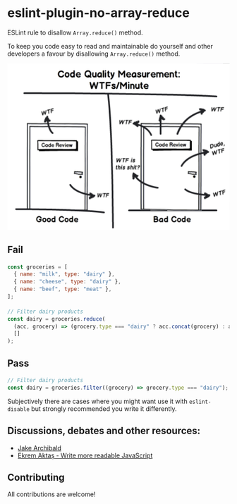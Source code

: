 # eslint-plugin-no-array-reduce

ESLint rule to disallow `Array.reduce()` method.

To keep you code easy to read and maintainable do yourself and other developers a favour by disallowing `Array.reduce()` method.

![](code-quality.png)

<!--
## Install

```bash
npm install eslint-plugin-no-array-reduce
```

Then extend the recommended eslint config:
```js
{
  "extends": [
    // ...
    "plugin:no-array-reduce/recommended"
  ]
}
```
-->

## Fail

```js
const groceries = [
  { name: "milk", type: "dairy" },
  { name: "cheese", type: "dairy" },
  { name: "beef", type: "meat" },
];

// Filter dairy products
const dairy = groceries.reduce(
  (acc, grocery) => (grocery.type === "dairy" ? acc.concat(grocery) : acc),
  []
);
```

## Pass

```js
// Filter dairy products
const dairy = groceries.filter((grocery) => grocery.type === "dairy");
```

Subjectively there are cases where you might want use it with `eslint-disable` but strongly recommended you write it differently.

## Discussions, debates and other resources:

- [Jake Archibald](https://twitter.com/jaffathecake/status/1213077702300852224)
- [Ekrem Aktaş - Write more readable JavaScript](https://betterprogramming.pub/think-again-before-you-use-array-reduce-28f785b5aea9)

## Contributing

All contributions are welcome!
